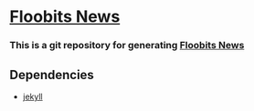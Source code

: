 # [Floobits News](https://news.floobits.com/)

### This is a git repository for generating [Floobits News](https://news.floobits.com/)

## Dependencies

* [jekyll](https://github.com/mojombo/jekyll)
